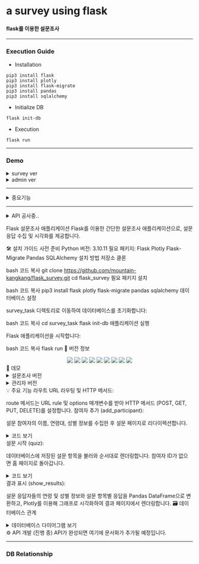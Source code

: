 # a survey using flask
#### flask를 이용한 설문조사
---

### Execution Guide
- Installation
```
pip3 install flask
pip3 install plotly
pip3 install flask-migrate
pip3 install pandas
pip3 install sqlalchemy
```
- Initialize DB
```
flask init-db
```
- Execution
```
flask run
```




---


### Demo
<details>
<summary>survey ver</summary>

![ver_survey](./img/ver_survey.gif)
</details>
<details>
<summary>admin ver</summary>

![ver_admin](./img/ver_admin.gif)
</details>

---
<details>
<summary>중요기능</summary>

### Routes

- `route(rule, **options)`
    - 매개변수 `rule`에 URL을... 그리고 `options`에 HTTP 메소드 CRUD, 즉 POST, GET, PUT, DELETE를 입력받아 맵핑합니다.
- 설문 응답자 정보 수집 `add_participant()`
    - 설문을 시작하면 설문을 시작하기에 앞서 설문 응답자의 정보를 수집하는 route
    - 설문 응답자의 이름, 나이대, 성별을 JSON 형태로 수집하고, 설문 응답자의 ID를 반환하며 quiz 페이지를 리다이렉션
    <details>
    <summary>code</summary>

    ![def_add_participant()](/img/def_add_participant.png)
    
    </details>
- 설문 시작 `quiz()`
    - 데이터베이스에 저장된 설문 항목들을 불러오며 설문 시작
    - 설문 응답자의 ID 값이 없으면 home으로 돌아감
    - DB에서 설문 항목들을 불러와 차례대로 렌더링
    <details>
    <summary>code</summary>

    ![def_quiz()](/img/def_quiz.png)
    
    </details>
- 결과 출력 `show_results()`
    - 설문 응답자들의 나이, 성별과 설문 항목별 응답 내용을 pandas Dataframe으로 변환하고, Plotly를 사용해 그래프로 시각화한 것을 JSON으로 전달하여 결과화면에서 렌더링합니다

</details>

---

<details>
<summary>API 공사중..</summary>
empty...

</details>


Flask 설문조사 애플리케이션
Flask를 이용한 간단한 설문조사 애플리케이션으로, 설문 응답 수집 및 시각화를 제공합니다.

🛠️ 설치 가이드
사전 준비
Python 버전: 3.10.11
필요 패키지:
Flask
Plotly
Flask-Migrate
Pandas
SQLAlchemy
설치 방법
저장소 클론

bash
코드 복사
git clone https://github.com/mountain-kangkang/flask_survey.git
cd flask_survey
필요 패키지 설치

bash
코드 복사
pip3 install flask plotly flask-migrate pandas sqlalchemy
데이터베이스 설정

survey_task 디렉토리로 이동하여 데이터베이스를 초기화합니다:

bash
코드 복사
cd survey_task
flask init-db
애플리케이션 실행

Flask 애플리케이션을 시작합니다:

bash
코드 복사
flask run
🚀 버전 정보
<div align="center"> <img src="https://img.shields.io/badge/python-3.10.11-3776AB?style=for-the-badge&logo=python&logoColor=white"/> <img src="https://img.shields.io/badge/flask-3.0.3-%23000.svg?style=for-the-badge&logo=flask&logoColor=white"/> <img src="https://img.shields.io/badge/numpy-2.1.2-%23013243.svg?style=for-the-badge&logo=numpy&logoColor=white"> <img src="https://img.shields.io/badge/pandas-2.2.3-%23150458.svg?style=for-the-badge&logo=pandas&logoColor=white"/> <img src="https://img.shields.io/badge/Plotly-5.24.1-%233F4F75.svg?style=for-the-badge&logo=plotly&logoColor=white"/> <img src="https://img.shields.io/badge/sqlite-%2307405e.svg?style=for-the-badge&logo=sqlite&logoColor=white"/> <img src="https://img.shields.io/badge/HTML5-E34F26?style=for-the-badge&logo=html5&logoColor=white"> <img src="https://img.shields.io/badge/JavaScript-323330?style=for-the-badge&logo=javascript&logoColor=F7DF1E"> <img src="https://img.shields.io/badge/json-5E5C5C?style=for-the-badge&logo=json&logoColor=white"> </div>
🎉 데모
<details> <summary>설문조사 버전</summary> <img src="./img/ver_survey.gif" alt="설문조사 데모"> </details> <details> <summary>관리자 버전</summary> <img src="./img/ver_admin.gif" alt="관리자 데모"> </details>
💡 주요 기능
라우트
URL 라우팅 및 HTTP 메서드:

route 메서드는 URL rule 및 options 매개변수를 받아 HTTP 메서드 (POST, GET, PUT, DELETE)를 설정합니다.
참여자 추가 (add_participant):

설문 참여자의 이름, 연령대, 성별 정보를 수집한 후 설문 페이지로 리다이렉션합니다.
<details> <summary>코드 보기</summary> <img src="/img/def_add_participant.png" alt="add_participant 함수 코드"> </details>
설문 시작 (quiz):

데이터베이스에 저장된 설문 항목을 불러와 순서대로 렌더링합니다.
참여자 ID가 없으면 홈 페이지로 돌아갑니다.
<details> <summary>코드 보기</summary> <img src="/img/def_quiz.png" alt="quiz 함수 코드"> </details>
결과 표시 (show_results):

설문 응답자들의 연령 및 성별 정보와 설문 항목별 응답을 Pandas DataFrame으로 변환하고, Plotly를 이용해 그래프로 시각화하여 결과 페이지에서 렌더링합니다.
🗃️ 데이터베이스 관계
<details> <summary>데이터베이스 다이어그램 보기</summary> <img src="/img/DB_Diagram.png" alt="데이터베이스 관계 다이어그램"> </details>
⚙️ API 개발 (진행 중)
API가 완성되면 여기에 문서화가 추가될 예정입니다.


---
### DB Relationship
